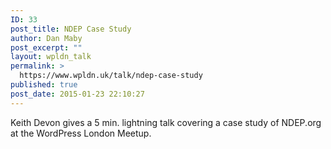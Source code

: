 ```yaml
---
ID: 33
post_title: NDEP Case Study
author: Dan Maby
post_excerpt: ""
layout: wpldn_talk
permalink: >
  https://www.wpldn.uk/talk/ndep-case-study
published: true
post_date: 2015-01-23 22:10:27
---
```

Keith Devon gives a 5 min. lightning talk covering a case study of NDEP.org at the WordPress London Meetup.